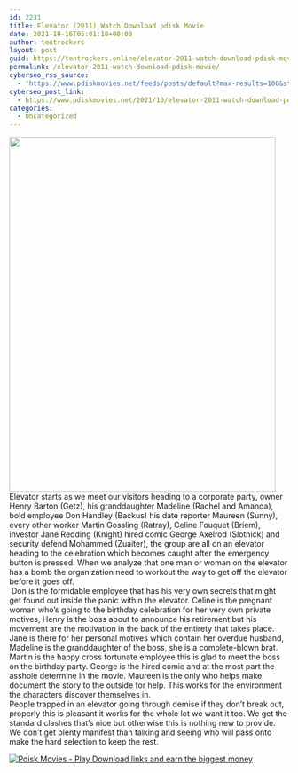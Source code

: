```yaml
---
id: 2231
title: Elevator (2011) Watch Download pdisk Movie
date: 2021-10-16T05:01:18+00:00
author: tentrockers
layout: post
guid: https://tentrockers.online/elevator-2011-watch-download-pdisk-movie/
permalink: /elevator-2011-watch-download-pdisk-movie/
cyberseo_rss_source:
  - 'https://www.pdiskmovies.net/feeds/posts/default?max-results=100&start-index=1'
cyberseo_post_link:
  - https://www.pdiskmovies.net/2021/10/elevator-2011-watch-download-pdisk-movie.html
categories:
  - Uncategorized
---
```

<div class="separator">
  <a href="https://blogger.googleusercontent.com/img/a/AVvXsEiSwnHjWaOycEObzIV3VzxXg5kRIYC6uROUo5e5ZbDNJ3V-7YFQtzSRynEb4zN0q5kJufiNWV4D0IH1w5ivqek2jdNNVPgCTkdtULRiPutGs10BKIF_IQZW9owTjRj2whhJltpN0pXmXHQ6PANBXykfMCGp6lGA1jvHGzNatiEENNwiSH0tmSkC107e=s2048" imageanchor="1"><img loading="lazy" border="0" data-original-height="2048" data-original-width="1536" height="640" src="https://blogger.googleusercontent.com/img/a/AVvXsEiSwnHjWaOycEObzIV3VzxXg5kRIYC6uROUo5e5ZbDNJ3V-7YFQtzSRynEb4zN0q5kJufiNWV4D0IH1w5ivqek2jdNNVPgCTkdtULRiPutGs10BKIF_IQZW9owTjRj2whhJltpN0pXmXHQ6PANBXykfMCGp6lGA1jvHGzNatiEENNwiSH0tmSkC107e=w480-h640" width="480" /></a>
</div>



<div>
  <div>
    <span>Elevator starts as we meet our visitors heading to a corporate party, owner Henry Barton (Getz), his granddaughter Madeline (Rachel and Amanda), bold employee Don Handley (Backus) his date reporter Maureen (Sunny), every other worker Martin Gossling (Ratray), Celine Fouquet (Briem), investor Jane Redding (Knight) hired comic George Axelrod (Slotnick) and security defend Mohammed (Zuaiter), the group are all on an elevator heading to the celebration which becomes caught after the emergency button is pressed. When we analyze that one man or woman on the elevator has a bomb the organization need to workout the way to get off the elevator before it goes off.</span>
  </div>
  
  <div>
    <span>&nbsp;Don is the formidable employee that has his very own secrets that might get found out inside the panic within the elevator. Celine is the pregnant woman who&#8217;s going to the birthday celebration for her very own private motives, Henry is the boss about to announce his retirement but his movement are the motivation in the back of the entirety that takes place. Jane is there for her personal motives which contain her overdue husband, Madeline is the granddaughter of the boss, she is a complete-blown brat. Martin is the happy cross fortunate employee this is glad to meet the boss on the birthday party. George is the hired comic and at the most part the asshole determine in the movie. Maureen is the only who helps make document the story to the outside for help. This works for the environment the characters discover themselves in.</span>
  </div>
  
  <div>
    <span>People trapped in an elevator going through demise if they don’t break out, properly this is pleasant it works for the whole lot we want it too. We get the standard clashes that&#8217;s nice but otherwise this is nothing new to provide. We don’t get plenty manifest than talking and seeing who will pass onto make the hard selection to keep the rest.</span>
  </div>
</div>

[![](https://1.bp.blogspot.com/-a93bp85aB6g/YUXjACCiX3I/AAAAAAAAbQE/GHmPI7h0af0tqn6tYzd0cdrDv9Hu9LUSACLcBGAsYHQ/s16000/Play_it_New-removebg-preview.png "Pdisk Movies - Play Download links and earn the biggest money")](https://kofilink.com/1/bnYybWtsMDAwajJq?dn=1)